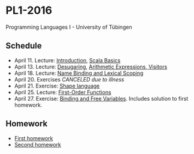 PL1-2016
========

Programming Languages I - University of Tübingen

Schedule
--------

 * April 11. Lecture: [Introduction](lecturenotes/01-intro.scala), [Scala Basics](lecturenotes/02-scala-basics.scala)
 * April 13. Lecture: [Desugaring](lecturenotes/03-desugaring.scala), [Arithmetic Expressions, Visitors](lecturenotes/04-ae.scala)
 * April 18. Lecture: [Name Binding and Lexical Scoping](lecturenotes/05-wae.scala)
 * April 20. Exercises *CANCELED due to illness*
 * April 21. Exercise: [Shape language](exercises/01-forms.scala)
 * April 25. Lecture: [First-Order Functions](lecturenotes/06-f1wae.scala)
 * April 27. Exercise: [Binding and Free Variables](exercises/01HwSolution.scala). Includes solution to first homework.
 
 

Homework
--------

 * [First homework](exercises/01-hw.scala)
 * [Second homework](exercises/02-hw.scala)
